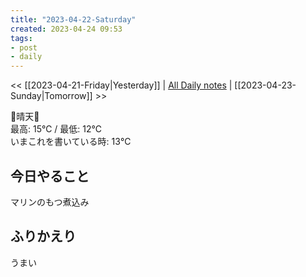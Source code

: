 ```yaml
---
title: "2023-04-22-Saturday"
created: 2023-04-24 09:53
tags:
- post
- daily
---
```


<< [[2023-04-21-Friday|Yesterday]] | [All Daily notes](/tags/daily) | [[2023-04-23-Sunday|Tomorrow]] >>

🔆晴天🔆  
最高: 15℃ / 最低: 12℃  
いまこれを書いている時: 13℃

## 今日やること

マリンのもつ煮込み

## ふりかえり

うまい

